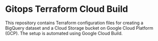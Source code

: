 # Gitops Terraform Cloud Build

This repository contains Terraform configuration files for creating a BigQuery dataset and a Cloud Storage bucket on Google Cloud Platform (GCP). 
The setup is automated using Google Cloud Build.
